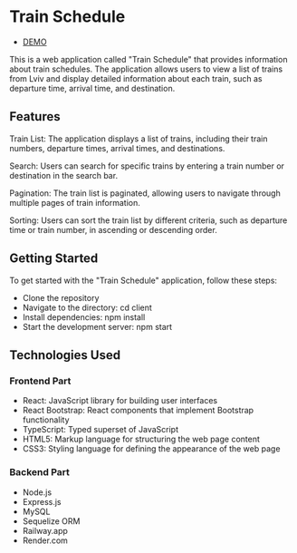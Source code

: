 <h1>Train Schedule</h1>

- [DEMO](https://lilia-obushenko.github.io/train_schedule/)

<p>This is a web application called "Train Schedule" that provides information about train schedules. The application allows users to view a list of trains from Lviv and display detailed information about each train, such as departure time, arrival time, and destination.</p>

<h2>Features</h2>
  
<p>Train List: The application displays a list of trains, including their train numbers, departure times, arrival times, and destinations.</p>
  
<p>Search: Users can search for specific trains by entering a train number or destination in the search bar.</p>
  
<p>Pagination: The train list is paginated, allowing users to navigate through multiple pages of train information.</p>
  
<p>Sorting: Users can sort the train list by different criteria, such as departure time or train number, in ascending or descending order.</p>

<h2>Getting Started</h2>

To get started with the "Train Schedule" application, follow these steps:

<ul>
  <li>Clone the repository</li>
  <li>Navigate to the directory: cd client</li>
  <li>Install dependencies: npm install</li>
  <li>Start the development server: npm start</li>
</ul>

<h2>Technologies Used</h2>

<h3>Frontend Part</h3>

- React: JavaScript library for building user interfaces
- React Bootstrap: React components that implement Bootstrap functionality
- TypeScript: Typed superset of JavaScript
- HTML5: Markup language for structuring the web page content
- CSS3: Styling language for defining the appearance of the web page

<h3>Backend Part</h3>

- Node.js
- Express.js
- MySQL
- Sequelize ORM
- Railway.app
- Render.com
